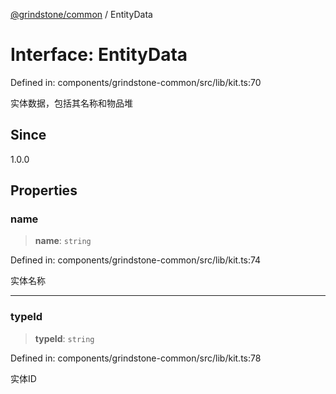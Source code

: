 [@grindstone/common](../globals.md) / EntityData

# Interface: EntityData

Defined in: components/grindstone-common/src/lib/kit.ts:70

实体数据，包括其名称和物品堆

## Since

1.0.0

## Properties

### name

> **name**: `string`

Defined in: components/grindstone-common/src/lib/kit.ts:74

实体名称

***

### typeId

> **typeId**: `string`

Defined in: components/grindstone-common/src/lib/kit.ts:78

实体ID

